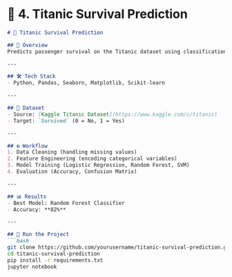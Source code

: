 # 📂 4. Titanic Survival Prediction

```markdown
# 🚢 Titanic Survival Prediction

## 📖 Overview  
Predicts passenger survival on the Titanic dataset using classification algorithms.  

---

## 🛠️ Tech Stack  
- Python, Pandas, Seaborn, Matplotlib, Scikit-learn  

---

## 📂 Dataset  
- Source: [Kaggle Titanic Dataset](https://www.kaggle.com/c/titanic)  
- Target: `Survived` (0 = No, 1 = Yes)  

---

## ⚙️ Workflow  
1. Data Cleaning (handling missing values)  
2. Feature Engineering (encoding categorical variables)  
3. Model Training (Logistic Regression, Random Forest, SVM)  
4. Evaluation (Accuracy, Confusion Matrix)  

---

## 📊 Results  
- Best Model: Random Forest Classifier  
- Accuracy: **82%**  

---

## 🚀 Run the Project  
```bash
git clone https://github.com/yourusername/titanic-survival-prediction.git
cd titanic-survival-prediction
pip install -r requirements.txt
jupyter notebook

